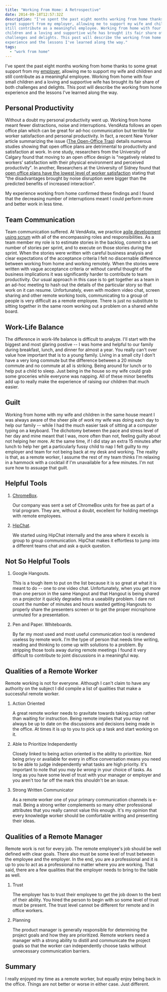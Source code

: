 ```yaml
---
title: "Working From Home: A Retrospective"
date: 2014-09-18T12:57:32Z
description: "I've spent the past eight months working from home thanks to some
great support from my employer, allowing me to support my wife and children and
still contribute as a meaningful employee. Working from home with four small
children and a loving and supportive wife has brought its fair share of both
challenges and delights. This post will describe the working from home
experience and the lessons I've learned along the way."
tags: 
  - "work from home"
---
```


I've spent the past eight months working from home thanks to some great support
from my [employer](http://www.vendasta.com), allowing me to support my wife and
children and still contribute as a meaningful employee. Working from home with
four small children and a loving and supportive wife has brought its fair share
of both challenges and delights. This post will describe the working from home
experience and the lessons I've learned along the way.

## Personal Productivity

Without a doubt my personal productivity went up. Working from home meant fewer
distractions, noise and interruptions. VendAsta follows an open office plan
which can be great for ad-hoc communication but terrible for worker satisfaction
and personal productivity. In fact, a recent New Yorker article summarizing the
issue ([The Open-Office
        Trap](http://www.newyorker.com/business/currency/the-open-office-trap))
details numerous studies showing that open office plans are detrimental to
productivity and satisfaction at work. In one study, researchers from the
University of Calgary found that moving to an open office design is "negatively
related to workers’ satisfaction with their physical environment and perceived
productivity". In another, Researchers at the University of Sidney found that
[open office plans have the lowest level of worker
satisfaction](http://theconversation.com/open-plan-offices-attract-highest-levels-of-worker-dissatisfaction-study-18246)
stating that "the disadvantages brought by noise disruption were bigger than the
predicted benefits of increased interaction".

My experience working from home confirmed these findings and I found that the
decreasing number of interruptions meant I could perform more and better work in
less time. 

## Team Communication

Team communication suffered. At VendAsta, we practice [agile development using
scrum](http://scrummethodology.com/) with all of the encompassing roles and
responsibilities. As a team member my role is to estimate stories in the
backlog, commit to a set number of stories per sprint, and to execute on those
stories during the sprint. When the stories were written with careful business
analysis and clear expectations of the acceptance criteria I felt no discernable
difference between working from home and working remotely. When the stories were
written with vague acceptance criteria or without careful thought of the
business implications it was significantly harder to contribute to team
productivity. Our usual approach in this case is to get together as a team in an
ad-hoc meeting to hash out the details of the particular story so that work on
it can resume. Unfortunately, even with modern video chat, screen sharing and
other remote working tools, communicating to a group of people is very difficult
as a remote employee. There is just no substitute to sitting together in the
same room working out a problem on a shared white board.

## Work-Life Balance

The difference in work-life balance is difficult to analyze. I'll start with the
biggest and most glaring postive -- I was home and helpful to our family during
breakfast, lunch, and dinner for almost a year. You really can't over value how
important that is to a young family. Living in a small city I don't have a very
long commute but the difference between a 20 minute commute and no commute at
all is striking. Being around for lunch or to help put a child to sleep. Just
being in the house so my wife could grab some groceries while everyone was
napping. All of these minor benefits add up to really make the experience of
raising our children that much easier.

## Guilt

Working from home with my wife and children in the same house meant I was always
aware of the sheer pile of *work* my wife was doing each day to help our family
-- while I had the much easier task of sitting at a computer typing on a
keyboard. The dichotomy between the pace and stress level of her day and mine
meant that I was, more often than not, feeling guilty about not helping her
more.  At the same time, if I did stay an extra 15 minutes after lunch to help
her get a particularly fussy child to nap I felt guilty to my employer and team
for not being back at my desk and working. The reality is that, as a remote
worker, I assume the rest of my team thinks I'm relaxing in a hammock with a
cocktail if I'm unavailable for a few minutes. I'm not sure how to assuage that
guilt.

## Helpful Tools

1. [ChromeBox](https://www.google.ca/chrome/business/solutions/for-meetings.html).

    Our company was sent a set of ChromeBox units for free as part of a trial
    program. They are, without a doubt, excellent for holding meetings with remote
    employees.

2. [HipChat](https://www.hipchat.com/). 

    We started using HipChat internally and the area where it excels is group to
    group communication. HipChat makes it effortless to jump into a different teams
    chat and ask a quick question.

## Not So Helpful Tools

1. Google Hangouts. 

    This is a tough item to put on the list because it is so great at what it is
    meant to do -- one to one video chat. Unfortunately, when you get more than one
    person in the same Hangout and that Hangout is being shared on a projector it
    quickly degrades into a useability problem. I dare not count the number of
    minutes and hours wasted getting Hangouts to properly  share the presenters
    screen or to get the proper microphone unmuted for a presentation.

2. Pen and Paper. Whiteboards.

    By far my most used and most useful communication tool is
    rendered useless by remote work. I'm the type of person that needs time writing,
    reading and thinking to come up with solutions to a problem. By
    stripping those tools away during remote meetings I found it very
    difficult to contribute to joint discussions in a meaningful way.

## Qualities of a Remote Worker

Remote working is not for everyone. Although I can't claim to have any authority
on the subject I did compile a list of qualities that make a successful remote
worker.

1. Action Oriented

    A great remote worker needs to gravitate towards taking action rather than
    waiting for instruction. Being remote implies that you may not always be up to
    date on the discussions and decisions being made in the office. At times it is
    up to you to pick up a task and start working on it.

2. Able to Prioritize Independently

    Closely linked to being action oriented is the ability to prioritize. Not being
    privy or available for every in office conversation means you need to be able to
    judge independently what tasks are high priority. It's important to note that
    you *may be wrong* in your choice of tasks. As long as you have some level of
    trust with your manager or employer and you aren't too far off the mark this
    shouldn't be an issue.

3. Strong Written Communicator

    As a remote worker one of your primary communication channels is e-mail. Being a
    strong writer complements so many other professional attributes that you really
    cannot value this enough. It's my opinion that every knowledge worker should be
    comfortable writing and presenting their ideas.

## Qualities of a Remote Manager

Remote work is not for every job. The remote employee's job should be well
defined with clear goals. There also must be some level of trust between the
employee and the employer. In the end, you are a professional and it is up to
you to act as a professional no matter where you are working. That said, there
are a few qualities that the employer needs to bring to the table as well.

1. Trust

    The employer has to trust their employee to get the job down to the best of
    their ability. You hired the person to begin with so some level of trust must be
    present. The trust level cannot be different for remote and in office workers.

2. Planning

    The product manager is generally responsible for determining the project goals
    and how they are prioritized. Remote workers need a manager with a strong
    ability to distill and communicate the project goals so that the worker can
    independently choose tasks without unnecessary communication barriers.

## Summary

I really enjoyed my time as a remote worker, but equally enjoy being back in the
office. Things are not better or worse in either case. Just different.
